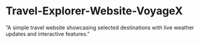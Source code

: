 # Travel-Explorer-Website-VoyageX
“A simple travel website showcasing selected destinations with live weather updates and interactive features.”
